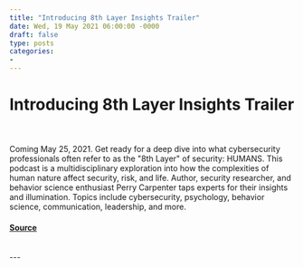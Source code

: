 ```yaml
---
title: "Introducing 8th Layer Insights Trailer"
date: Wed, 19 May 2021 06:00:00 -0000
draft: false
type: posts
categories: 
- 
---
```

# Introducing 8th Layer Insights Trailer

<br/>

<br/>
Coming May 25, 2021. Get ready for a deep dive into what cybersecurity professionals often refer to as the "8th Layer" of security: HUMANS. This podcast is a multidisciplinary exploration into how the complexities of human nature affect security, risk, and life. Author, security researcher, and behavior science enthusiast Perry Carpenter taps experts for their insights and illumination. Topics include cybersecurity, psychology, behavior science, communication, leadership, and more.

#### [Source]()

<br/>
---
